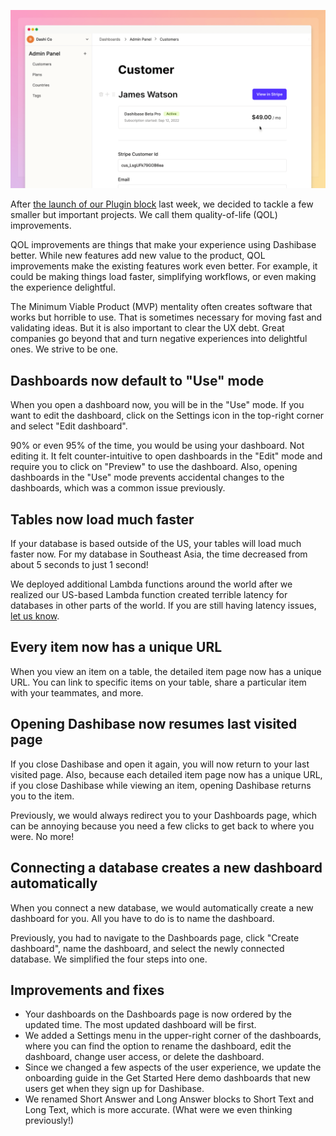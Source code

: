 ![Plugin block](../assets/plugin-block.png)

After [the launch of our Plugin block](https://dashibase.com/blog/plugin-block/) last week, we decided to tackle a few smaller but important projects. We call them quality-of-life (QOL) improvements. 

QOL improvements are things that make your experience using Dashibase better. While new features add new value to the product, QOL improvements make the existing features work even better. For example, it could be making things load faster, simplifying workflows, or even making the experience delightful. 

The Minimum Viable Product (MVP) mentality often creates software that works but horrible to use. That is sometimes necessary for moving fast and validating ideas. But it is also important to clear the UX debt. Great companies go beyond that and turn negative experiences into delightful ones. We strive to be one.

## Dashboards now default to "Use" mode

When you open a dashboard now, you will be in the "Use" mode. If you want to edit the dashboard, click on the Settings icon in the top-right corner and select "Edit dashboard".

90% or even 95% of the time, you would be using your dashboard. Not editing it. It felt counter-intuitive to open dashboards in the "Edit" mode and require you to click on "Preview" to use the dashboard. Also, opening dashboards in the "Use" mode prevents accidental changes to the dashboards, which was a common issue previously.

## Tables now load much faster

If your database is based outside of the US, your tables will load much faster now. For my database in Southeast Asia, the time decreased from about 5 seconds to just 1 second!

We deployed additional Lambda functions around the world after we realized our US-based Lambda function created terrible latency for databases in other parts of the world. If you are still having latency issues, [let us know](https://twitter.com/dashibase). 

## Every item now has a unique URL

When you view an item on a table, the detailed item page now has a unique URL. You can link to specific items on your table, share a particular item with your teammates, and more.

## Opening Dashibase now resumes last visited page

If you close Dashibase and open it again, you will now return to your last visited page. Also, because each detailed item page now has a unique URL, if you close Dashibase while viewing an item, opening Dashibase returns you to the item.

Previously, we would always redirect you to your Dashboards page, which can be annoying because you need a few clicks to get back to where you were. No more!

## Connecting a database creates a new dashboard automatically

When you connect a new database, we would automatically create a new dashboard for you. All you have to do is to name the dashboard.

Previously, you had to navigate to the Dashboards page, click "Create dashboard", name the dashboard, and select the newly connected database. We simplified the four steps into one.

## Improvements and fixes

- Your dashboards on the Dashboards page is now ordered by the updated time. The most updated dashboard will be first.
- We added a Settings menu in the upper-right corner of the dashboards, where you can find the option to rename the dashboard, edit the dashboard, change user access, or delete the dashboard.
- Since we changed a few aspects of the user experience, we update the onboarding guide in the Get Started Here demo dashboards that new users get when they sign up for Dashibase.
- We renamed Short Answer and Long Answer blocks to Short Text and Long Text, which is more accurate. (What were we even thinking previously!)